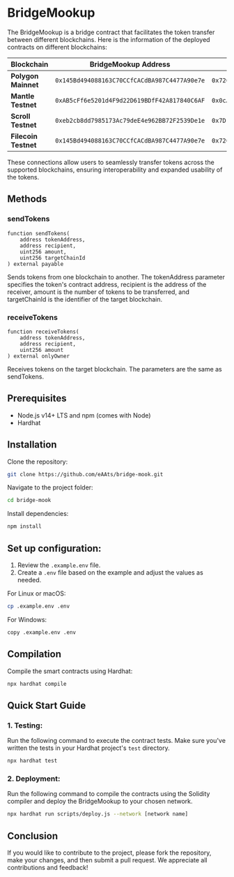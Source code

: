 # BridgeMookup

The BridgeMookup is a bridge contract that facilitates the token transfer between different blockchains. Here is the information of the deployed contracts on different blockchains:

| Blockchain                     | BridgeMookup Address                       | USDC Address                               | ETH Address                                |
|--------------------------------|--------------------------------------------|--------------------------------------------|--------------------------------------------|
| **Polygon Mainnet**            | `0x145Bd494088163C70CCfCACdBA987C4477A90e7e` | `0x7269b8e1B0E82A62c20fc57526Bc6f47c9D1BaF8` | `0x2114871A29d2eC9351385D859B318AD8C227A597` |
| **Mantle Testnet**             | `0xAB5cFf6e5201d4F9d22D619BDfF42A817840C6AF`                                        | `0x0cA688EC98360DA3AB0527D30D64CA0182045e73`                                        | `0x405962ef0D4e48D5A2De715e7327e93b11e532C8`                                        |
| **Scroll Testnet**             | `0xeb2cb8dd7985173Ac79deE4e962BB72F2539De1e`                                        | `0x7D1d7fF79433ea4E477e8EC2EA0311aFC6DC390c`                                        | `0xD897f760026E426937fc5c49c79ab6C3339d1EBa`                                        |
| **Filecoin Testnet**           | `0x145Bd494088163C70CCfCACdBA987C4477A90e7e`                                        | `0x7269b8e1B0E82A62c20fc57526Bc6f47c9D1BaF8`                                        | `0x2114871A29d2eC9351385D859B318AD8C227A597`                                        |

These connections allow users to seamlessly transfer tokens across the supported blockchains, ensuring interoperability and expanded usability of the tokens.

## Methods

### sendTokens
```solidity
function sendTokens(
    address tokenAddress,
    address recipient,
    uint256 amount,
    uint256 targetChainId
) external payable
```
Sends tokens from one blockchain to another. The tokenAddress parameter specifies the token's contract address, recipient is the address of the receiver, amount is the number of tokens to be transferred, and targetChainId is the identifier of the target blockchain.

### receiveTokens
```solidity
function receiveTokens(
    address tokenAddress,
    address recipient,
    uint256 amount
) external onlyOwner
```
Receives tokens on the target blockchain. The parameters are the same as sendTokens.

## Prerequisites
- Node.js v14+ LTS and npm (comes with Node)
- Hardhat

## Installation
Clone the repository:

```bash
git clone https://github.com/eAAts/bridge-mook.git
```

Navigate to the project folder:
```bash
cd bridge-mook
```

Install dependencies:
```bash
npm install
```

## Set up configuration:
1. Review the `.example.env` file.
2. Create a `.env` file based on the example and adjust the values as needed.

For Linux or macOS:
```bash
cp .example.env .env
```

For Windows:
```bash
copy .example.env .env
```

## Compilation
Compile the smart contracts using Hardhat:
```bash
npx hardhat compile
```

## Quick Start Guide
### 1. Testing:
Run the following command to execute the contract tests. Make sure you've written the tests in your Hardhat project's `test` directory.
```bash
npx hardhat test
```

### 2. Deployment:
Run the following command to compile the contracts using the Solidity compiler and deploy the BridgeMookup to your chosen network.
```bash
npx hardhat run scripts/deploy.js --network [network name]
```

## Conclusion
If you would like to contribute to the project, please fork the repository, make your changes, and then submit a pull request. We appreciate all contributions and feedback!
